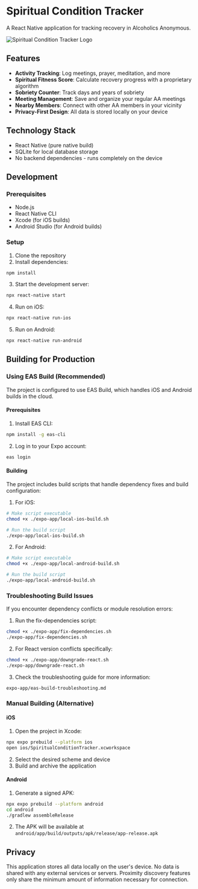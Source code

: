 # Spiritual Condition Tracker

A React Native application for tracking recovery in Alcoholics Anonymous.

![Spiritual Condition Tracker Logo](expo-app/assets/logo.png)

## Features

- **Activity Tracking**: Log meetings, prayer, meditation, and more
- **Spiritual Fitness Score**: Calculate recovery progress with a proprietary algorithm
- **Sobriety Counter**: Track days and years of sobriety
- **Meeting Management**: Save and organize your regular AA meetings
- **Nearby Members**: Connect with other AA members in your vicinity
- **Privacy-First Design**: All data is stored locally on your device

## Technology Stack

- React Native (pure native build)
- SQLite for local database storage
- No backend dependencies - runs completely on the device

## Development

### Prerequisites

- Node.js
- React Native CLI
- Xcode (for iOS builds)
- Android Studio (for Android builds)

### Setup

1. Clone the repository
2. Install dependencies:

```bash
npm install
```

3. Start the development server:

```bash
npx react-native start
```

4. Run on iOS:

```bash
npx react-native run-ios
```

5. Run on Android:

```bash
npx react-native run-android
```

## Building for Production

### Using EAS Build (Recommended)

The project is configured to use EAS Build, which handles iOS and Android builds in the cloud.

#### Prerequisites

1. Install EAS CLI:

```bash
npm install -g eas-cli
```

2. Log in to your Expo account:

```bash
eas login
```

#### Building

The project includes build scripts that handle dependency fixes and build configuration:

1. For iOS:

```bash
# Make script executable
chmod +x ./expo-app/local-ios-build.sh

# Run the build script
./expo-app/local-ios-build.sh
```

2. For Android:

```bash
# Make script executable
chmod +x ./expo-app/local-android-build.sh

# Run the build script
./expo-app/local-android-build.sh
```

### Troubleshooting Build Issues

If you encounter dependency conflicts or module resolution errors:

1. Run the fix-dependencies script:

```bash
chmod +x ./expo-app/fix-dependencies.sh
./expo-app/fix-dependencies.sh
```

2. For React version conflicts specifically:

```bash
chmod +x ./expo-app/downgrade-react.sh
./expo-app/downgrade-react.sh
```

3. Check the troubleshooting guide for more information:

```
expo-app/eas-build-troubleshooting.md
```

### Manual Building (Alternative)

#### iOS

1. Open the project in Xcode:

```bash
npx expo prebuild --platform ios
open ios/SpiritualConditionTracker.xcworkspace
```

2. Select the desired scheme and device
3. Build and archive the application

#### Android

1. Generate a signed APK:

```bash
npx expo prebuild --platform android
cd android
./gradlew assembleRelease
```

2. The APK will be available at `android/app/build/outputs/apk/release/app-release.apk`

## Privacy

This application stores all data locally on the user's device. No data is shared with any external services or servers. Proximity discovery features only share the minimum amount of information necessary for connection.